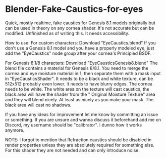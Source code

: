 # Blender-Fake-Caustics-for-eyes
Quick, mostly realtime, fake caustics for Genesis 8.1 models originally but can be used in theory on any cornea shader. It's not accurate but can be modified. Unfinished as of writing this. It needs accessibility.

How to use:
For custom characters:
Download "EyeCaustics.blend"
If you don't use a Genesis 8.1 model and you have a properly modeled eye, just add the "EyeCaustics" node group after your cornea's Principled BSDF.

For Genesis 8.1/8 characters:
Download "EyeCausticsGenesis8.blend"
The blend file contains a material for Genesis 8/8.1. You need to merge the cornea and eye moisture material in 1, then separate them with a mask input in "EyeCausticsShader". It needs to be a black and white texture, can be 512x512 probably even lower. It needs to have blurry edges. The cornea needs to be white. The white area on the texture will cast caustics, the black area will have the shader from the " Original Moisture Texture" area and they will blend nicely. At least as nicely as you make your mask. The black area will cast no shadows.


If you have any ideas for improvement let me know by committing an issue or something. If you are unsure and wanna discuss it beforehand add me on Discord, my username should be "calibrator". I dunno how it works anymore.

NOTE: I forgot to mention that Refraction caustics should be disabled in render properties unless they are absolutely required for something else. For this shader they are not needed and can only introduce noise.
